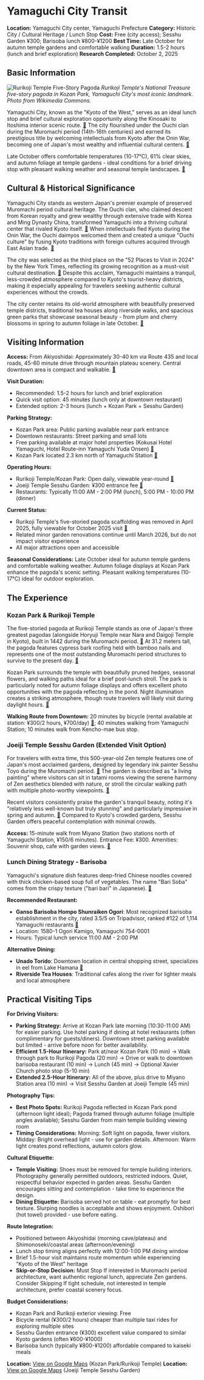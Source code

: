 # Yamaguchi City Transit

**Location:** Yamaguchi City center, Yamaguchi Prefecture
**Category:** Historic City / Cultural Heritage / Lunch Stop
**Cost:** Free (city access); Sesshu Garden ¥300; Barisoba lunch ¥800-¥1200
**Best Time:** Late October for autumn temple gardens and comfortable walking
**Duration:** 1.5-2 hours (lunch and brief exploration)
**Research Completed:** October 2, 2025

## Basic Information

![Rurikoji Temple Five-Story Pagoda](https://upload.wikimedia.org/wikipedia/commons/d/da/Ruriko-ji_Temple.JPG)
*Rurikoji Temple's National Treasure five-story pagoda in Kozan Park, Yamaguchi City's most iconic landmark. Photo from Wikimedia Commons.*

Yamaguchi City, known as the "Kyoto of the West," serves as an ideal lunch stop and brief cultural exploration opportunity along the Kinosaki to Itoshima interior scenic route. [🔗](https://www.japan-guide.com/e/e6100.html) The city flourished under the Ouchi clan during the Muromachi period (14th-16th centuries) and earned its prestigious title by welcoming intellectuals from Kyoto after the Onin War, becoming one of Japan's most wealthy and influential cultural centers. [🔗](https://en.wikipedia.org/wiki/Yamaguchi_(city))

Late October offers comfortable temperatures (10-17°C), 61% clear skies, and autumn foliage at temple gardens - ideal conditions for a brief driving stop with pleasant walking weather and seasonal temple landscapes. [🔗](https://www.japan-guide.com/e/e6100.html)

## Cultural & Historical Significance

Yamaguchi City stands as western Japan's premier example of preserved Muromachi period cultural heritage. The Ouchi clan, who claimed descent from Korean royalty and grew wealthy through extensive trade with Korea and Ming Dynasty China, transformed Yamaguchi into a thriving cultural center that rivaled Kyoto itself. [🔗](https://en.wikipedia.org/wiki/Yamaguchi_(city)) When intellectuals fled Kyoto during the Onin War, the Ouchi daimyos welcomed them and created a unique "Ouchi culture" by fusing Kyoto traditions with foreign cultures acquired through East Asian trade. [🔗](https://www.jal.co.jp/br/en/guide-to-japan/destinations/articles/yamaguchi/learn-about-unique-culture.html)

The city was selected as the third place on the "52 Places to Visit in 2024" by the New York Times, reflecting its growing recognition as a must-visit cultural destination. [🔗](https://www.japan-guide.com/e/e6100.html) Despite this acclaim, Yamaguchi maintains a tranquil, less-crowded atmosphere compared to Kyoto's tourist-heavy districts, making it especially appealing for travelers seeking authentic cultural experiences without the crowds.

The city center retains its old-world atmosphere with beautifully preserved temple districts, traditional tea houses along riverside walks, and spacious green parks that showcase seasonal beauty - from plum and cherry blossoms in spring to autumn foliage in late October. [🔗](https://www.japan.travel/en/destinations/chugoku/yamaguchi/yamaguchi-and-akiyoshi-dai/)

## Visiting Information

**Access:** From Akiyoshidai: Approximately 30-40 km via Route 435 and local roads, 45-60 minute drive through mountain plateau scenery. Central downtown area is compact and walkable. [🔗](https://www.japan-guide.com/e/e6106.html)

**Visit Duration:**
- Recommended: 1.5-2 hours for lunch and brief exploration
- Quick visit option: 45 minutes (lunch only at downtown restaurant)
- Extended option: 2-3 hours (lunch + Kozan Park + Sesshu Garden)

**Parking Strategy:**
- Kozan Park area: Public parking available near park entrance
- Downtown restaurants: Street parking and small lots
- Free parking available at major hotel properties (Kokusai Hotel Yamaguchi, Hotel Route-inn Yamaguchi Yuda Onsen) [🔗](https://www.ikyu.com/en-us/00082523/)
- Kozan Park located 2.3 km north of Yamaguchi Station [🔗](https://www.japan-guide.com/e/e6106.html)

**Operating Hours:**
- Rurikoji Temple/Kozan Park: Open daily, viewable year-round [🔗](https://www.japan-guide.com/e/e6101.html)
- Joeiji Temple Sesshu Garden: ¥300 entrance fee [🔗](https://www.tripadvisor.com/Attraction_Review-g298142-d1382580-Reviews-Jyoei_Temple_Sesshu_Garden-Yamaguchi_Yamaguchi_Prefecture_Chugoku.html)
- Restaurants: Typically 11:00 AM - 2:00 PM (lunch), 5:00 PM - 10:00 PM (dinner)

**Current Status:**
- Rurikoji Temple's five-storied pagoda scaffolding was removed in April 2025, fully viewable for October 2025 visit [🔗](https://www.japan-guide.com/e/e6101.html)
- Related minor garden renovations continue until March 2026, but do not impact visitor experience
- All major attractions open and accessible

**Seasonal Considerations:** Late October ideal for autumn temple gardens and comfortable walking weather. Autumn foliage displays at Kozan Park enhance the pagoda's scenic setting. Pleasant walking temperatures (10-17°C) ideal for outdoor exploration.

## The Experience

### Kozan Park & Rurikoji Temple

The five-storied pagoda at Rurikoji Temple stands as one of Japan's three greatest pagodas (alongside Horyuji Temple near Nara and Daigoji Temple in Kyoto), built in 1442 during the Muromachi period. [🔗](https://www.japan-guide.com/e/e6101.html) At 31.2 meters tall, the pagoda features cypress bark roofing held with bamboo nails and represents one of the most outstanding Muromachi period structures to survive to the present day. [🔗](https://en.wikipedia.org/wiki/Rurikō-ji)

Kozan Park surrounds the temple with beautifully pruned hedges, seasonal flowers, and walking paths ideal for a brief post-lunch stroll. The park is particularly noted for autumn foliage displays and offers excellent photo opportunities with the pagoda reflecting in the pond. Night illumination creates a striking atmosphere, though route travelers will likely visit during daylight hours. [🔗](https://www.japan.travel/en/spot/177/)

**Walking Route from Downtown:** 20 minutes by bicycle (rental available at station: ¥300/2 hours, ¥700/day) [🔗](https://www.japan-guide.com/e/e6106.html); 40 minutes walking from Yamaguchi Station; 10 minutes walk from Kencho-mae bus stop.

### Joeiji Temple Sesshu Garden (Extended Visit Option)

For travelers with extra time, this 500-year-old Zen temple features one of Japan's most acclaimed gardens, designed by legendary ink painter Sesshu Toyo during the Muromachi period. [🔗](https://www.japan-guide.com/e/e6103.html) The garden is described as "a living painting" where visitors can sit in tatami rooms viewing the serene harmony of Zen aesthetics blended with nature, or stroll the circular walking path with multiple photo-worthy viewpoints. [🔗](https://www.setouchi.travel/en/trip-ideas/7167/)

Recent visitors consistently praise the garden's tranquil beauty, noting it's "relatively less well-known but truly stunning" and particularly impressive in spring and autumn. [🔗](https://www.tripadvisor.com/Attraction_Review-g298142-d1382580-Reviews-Jyoei_Temple_Sesshu_Garden-Yamaguchi_Yamaguchi_Prefecture_Chugoku.html) Compared to Kyoto's crowded gardens, Sesshu Garden offers peaceful contemplation with minimal crowds.

**Access:** 15-minute walk from Miyano Station (two stations north of Yamaguchi Station, ¥150/6 minutes). Entrance Fee: ¥300. Amenities: Souvenir shop, cafe with garden views. [🔗](https://www.japan-guide.com/e/e6103.html)

### Lunch Dining Strategy - Barisoba

Yamaguchi's signature dish features deep-fried Chinese noodles covered with thick chicken-based soup full of vegetables. The name "Bari Soba" comes from the crispy texture ("bari bari" in Japanese). [🔗](https://yamaguchi-city.jp/w/en/experience/food/page003.html)

**Recommended Restaurant:**
- **Ganso Barisoba Hompo Shunraiken Ogori**: Most recognized barisoba establishment in the city, rated 3.5/5 on Tripadvisor, ranked #122 of 1,114 Yamaguchi restaurants [🔗](https://www.tripadvisor.com/Restaurant_Review-g298142-d4903711-Reviews-Ganso_Barisoba_Hompo_Shunraiken_Ogori-Yamaguchi_Yamaguchi_Prefecture_Chugoku.html)
- Location: 1580-1 Ogori Kamigo, Yamaguchi 754-0001
- Hours: Typical lunch service 11:00 AM - 2:00 PM

**Alternative Dining:**
- **Unado Torido**: Downtown location in central shopping street, specializes in eel from Lake Hamana [🔗](https://yamaguchi-city.jp/w/en/experience/food/page003.html)
- **Riverside Tea Houses**: Traditional cafes along the river for lighter meals and local atmosphere

## Practical Visiting Tips

**For Driving Visitors:**
- **Parking Strategy:** Arrive at Kozan Park late morning (10:30-11:00 AM) for easier parking. Use hotel parking if dining at hotel restaurants (often complimentary for guests/diners). Downtown street parking available but limited - arrive before noon for better availability.
- **Efficient 1.5-Hour Itinerary:** Park at/near Kozan Park (10 min) → Walk through park to Rurikoji Pagoda (20 min) → Drive or walk to downtown barisoba restaurant (10 min) → Lunch (45 min) → Optional Xavier Church photo stop (5-10 min)
- **Extended 2.5-Hour Itinerary:** All of the above, plus drive to Miyano Station area (10 min) → Visit Sesshu Garden at Joeiji Temple (45 min)

**Photography Tips:**
- **Best Photo Spots:** Rurikoji Pagoda reflected in Kozan Park pond (afternoon light ideal); Pagoda framed through autumn foliage (multiple angles available); Sesshu Garden from main temple building viewing room
- **Timing Considerations:** Morning: Soft light on pagoda, fewer visitors. Midday: Bright overhead light - use for garden details. Afternoon: Warm light creates pond reflections, autumn colors glow.

**Cultural Etiquette:**
- **Temple Visiting:** Shoes must be removed for temple building interiors. Photography generally permitted outdoors, restricted indoors. Quiet, respectful behavior expected in garden areas. Sesshu Garden encourages sitting and contemplation - take time to experience the design.
- **Dining Etiquette:** Barisoba served hot on table - eat promptly for best texture. Slurping noodles is acceptable and shows enjoyment. Oshibori (hot towel) provided - use before eating.

**Route Integration:**
- Positioned between Akiyoshidai (morning cave/plateau) and Shimonoseki/coastal areas (afternoon/evening)
- Lunch stop timing aligns perfectly with 12:00-1:00 PM dining window
- Brief 1.5-hour visit maintains route momentum while experiencing "Kyoto of the West" heritage
- **Skip-or-Stop Decision:** Must Stop If interested in Muromachi period architecture, want authentic regional lunch, appreciate Zen gardens. Consider Skipping If tight schedule, not interested in temple architecture, prefer coastal scenery focus.

**Budget Considerations:**
- Kozan Park and Rurikoji exterior viewing: Free
- Bicycle rental (¥300/2 hours) cheaper than multiple taxi rides for exploring multiple sites
- Sesshu Garden entrance (¥300) excellent value compared to similar Kyoto gardens (often ¥600-¥1000)
- Barisoba lunch (typically ¥800-¥1200) affordable compared to kaiseki meals

**Location:** [View on Google Maps](https://maps.google.com/maps?q=34.1854,131.4754) (Kozan Park/Rurikoji Temple)
**Location:** [View on Google Maps](https://maps.google.com/maps?q=34.1763,131.4829) (Joeiji Temple Sesshu Garden)
